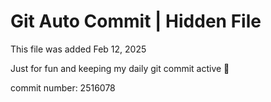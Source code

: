 # Git Auto Commit | Hidden File

This file was added Feb 12, 2025

Just for fun and keeping my daily git commit active 🤪

commit number: 2516078
